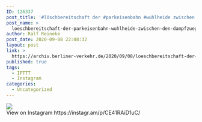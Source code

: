 ```yaml
---
ID: 126337
post_title: '#löschbereitschaft der #parkeisenbahn #wuhlheide zwischen den #dampfzügen'
post_name: >
  loeschbereitschaft-der-parkeisenbahn-wuhlheide-zwischen-den-dampfzuegen
author: Ralf Reineke
post_date: 2020-09-08 22:08:32
layout: post
link: >
  https://archiv.berliner-verkehr.de/2020/09/08/loeschbereitschaft-der-parkeisenbahn-wuhlheide-zwischen-den-dampfzuegen/
published: true
tags:
  - IFTTT
  - Instagram
categories:
  - Uncategorized
---
```

<div><img src='https://scontent-iad3-1.cdninstagram.com/v/t51.29350-15/118953902_662806871283666_3949064872533547622_n.jpg?_nc_cat=104&_nc_sid=8ae9d6&_nc_ohc=JeLIXCoPCRMAX9wsdoL&_nc_ht=scontent-iad3-1.cdninstagram.com&oh=e34771d51968977cdfb84d4f0603269c&oe=5F7E435C' style='max-width:600px;' /><br/><div>View on Instagram https://instagr.am/p/CE41RAiD1uC/</div></div>